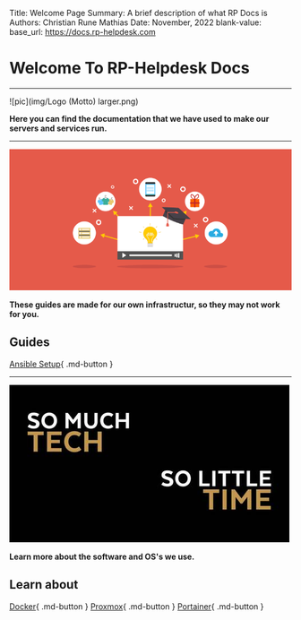 Title:   Welcome Page
Summary: A brief description of what RP Docs is
Authors: Christian Rune
         Mathias
Date:    November, 2022
blank-value:
base_url: https://docs.rp-helpdesk.com

# Welcome To RP-Helpdesk Docs

---------------

![pic](img/Logo (Motto) larger.png)

**Here you can find the documentation that we have used to make our servers and services run.**

---------------
![pic2](img/logo2.png)

**These guides are made for our own infrastructur, so they may not work for you.**
## Guides 

[Ansible Setup](/ansible-setup#Installation){ .md-button }

------------------
![pic1](img/index.jpg)

**Learn more about the software and OS's we use.**
## Learn about
[Docker](/docker#what_is_docker){ .md-button }
[Proxmox](/proxmox#what_is_proxmox){ .md-button }
[Portainer](/portainer#what_is_portainer){ .md-button }